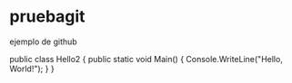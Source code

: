 # pruebagit
ejemplo de github

public class Hello2
{
   public static void Main()
   {
      Console.WriteLine("Hello, World!");
   }
}
